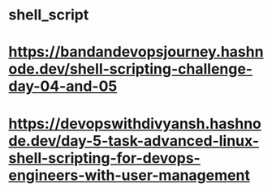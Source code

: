 # shell_script

# https://bandandevopsjourney.hashnode.dev/shell-scripting-challenge-day-04-and-05

# https://devopswithdivyansh.hashnode.dev/day-5-task-advanced-linux-shell-scripting-for-devops-engineers-with-user-management
